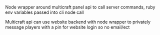 Node wrapper around multicraft panel api to call server commands, ruby env variables passed into cli node call

Multicraft api can use website backend with node wrapper to privately message players with a pin for website login so no email/ect


